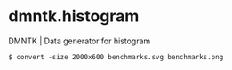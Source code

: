 # dmntk.histogram
DMNTK | Data generator for histogram

```
$ convert -size 2000x600 benchmarks.svg benchmarks.png
```
